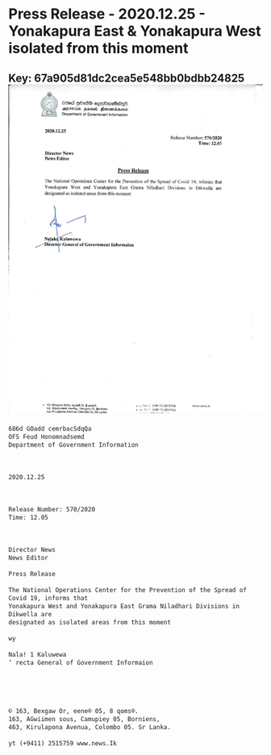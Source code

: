 # Press Release - 2020.12.25 - Yonakapura East & Yonakapura West isolated from this moment 
Key: 67a905d81dc2cea5e548bb0bdbb24825 
![img](img/67a905d81dc2cea5e548bb0bdbb24825.jpg)
---
```
686d GOadd cemrbacSdqQa
OFS Feud Honomnadsemd
Department of Government Information

 

2020.12.25

 

Release Number: 570/2020
Time: 12.05

 

Director News
News Editor

Press Release

The National Operations Center for the Prevention of the Spread of Covid 19, informs that
Yonakapura West and Yonakapura East Grama Niladhari Divisions in Dikwella are
designated as isolated areas from this moment

wy

Nala! 1 Kaluwewa
‘ recta General of Government Informaion

 

  

© 163, Bexgaw Or, eene® 05, 8 qoms®.
163, AGwiimen sous, Camupiey 05, Borniens,
463, Kirulapona Avenua, Colombo 05. Sr Lanka.

yt (+9411) 2515759 www.news.Ik

  

```
